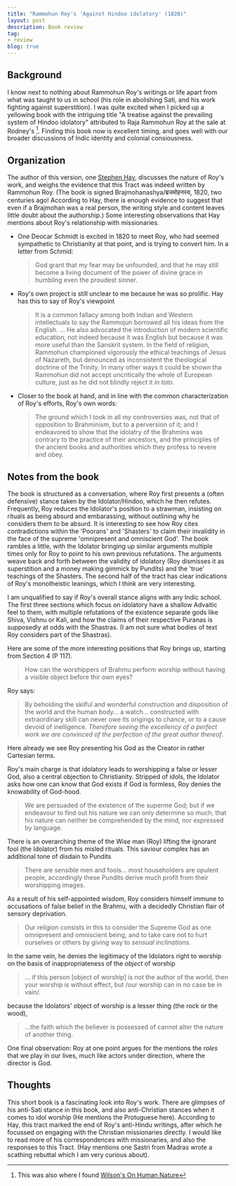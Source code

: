 ```yaml
---
title: "Rammohun Roy's 'Against Hindoo idolatory' (1820)"
layout: post
description: Book review
tag:
- review
blog: true
---
```


## Background

I know next to nothing about Rammohun Roy's writings or life apart from what was taught to us in school (his role in abolishing Sati, and his work fighting against superstition). I was quite excited when I picked up a yellowing book with the intriguing title "A treatise against the prevailing system of Hindoo idolatory" attributed to Raja Rammohun Roy at the sale at Rodney's [^related]. Finding this book now is excellent timing, and goes well with our broader discussions of Indic identity and colonial consiousness.

## Organization

The author of this version, one [Stephen Hay](https://oac.cdlib.org/findaid/ark:/13030/ft1779n7gn/entire_text/),  discusses the nature of Roy's work, and weighs the evidence that this Tract was indeed written by Rammohun Roy. (The book is signed Brajmohanashya/ब्रजमोहनस्य, 1820, two centuries ago! According to Hay, there is enough evidence to suggest that even if a Brajmohan was a real person, the writing style and content leaves little doubt about the authorship.) Some interesting observations that Hay mentions about Roy's relationship with missionaries.

-  One Deocar Schmidt is excited in 1820 to meet Roy, who had seemed sympathetic to Christianity at that point, and is trying to convert him. In a letter from Schmid:

   >  God grant that my fear may be unfounded, and that he may still become a living document of the power of divine grace in humbling even the proudest sinner.
-  Roy's own project is still unclear to me because he was so prolific. Hay has this to say of Roy's viewpoint

   >  It is a common fallacy among both Indian and Western intellectuals to say the Rammojun borrowed all his ideas from the English. ... He also advocated the introduction of modern scientific education, not indeed because it was English but because it was more useful than the Sanskrit system. In the field of religion, Rammohun championed vigorously the ethical teachings of Jesus of Nazareth, but denounced as inconsistent the theological doctrine of the Trinity. In many other ways it could be shown tha Rammohun did not accept uncritically the whole of European culture, just as he did not blindly reject it *in toto*.
 
-  Closer to the book at hand, and in line with the common characterization of Roy's efforts, Roy's own words:

   > The ground which I took in all my controversies was, not that of opposition to Brahminism, but to a perversion of it; and I endeavored to show that the idolatry of the Brahmins was contrary to the practice of their ancestors, and the principles of the ancient books and authorities which they profess to revere and obey.

## Notes from the book

The book is structured as a conversation, where Roy first presents a (often defensive) stance taken by the Idolator/Hindoo, which he then refutes. Frequently, Roy reduces the Idolator's position to a strawman, insisting on rituals as being absurd and embarassing, without outlining why he considers them to be absurd. It is interesting to see how Roy cites contradictions within the 'Poorans' and 'Shasters' to claim their invalidity in the face of the supreme 'omnipresent and omniscient God'. The book rambles a little, with the Idolator bringing up similar arguments multiple times only for Roy to point to his own previous refutations. The arguments weave back and forth between the validity of idolatory (Roy dismisses it as superstition and a money making gimmick by Pundits) and the 'true' teachings of the Shasters. The second half of the tract has clear indications of Roy's monotheistic leanings, which I think are very interesting.


I am unqualified to say if Roy's overall stance aligns with any Indic school. The first three sections which focus on idolatory have a shallow Advaitic feel to them, with multiple refutations of the existence separate gods like Shiva, Vishnu or Kali, and how the claims of their respective Puranas is supposedly at odds with the Shastras. (I am not sure what bodies of text Roy considers part of the Shastras).

Here are some of the more interesting positions that Roy brings up, starting from Section 4 (P 117).
          
>  How can the worshippers of Brahmu perform worship without having a visible object before thir own eyes?

Roy says: 

> By beholding the skilful and wonderful construction and disposition of the world and the human body... a watch... constructed with extraordinary skill can never owe its origings to chance, or to a cause devoid of inelligence. *Therefore seeing the excellency of a perfect work we are convinced of the perfection of the great author thereof*.

Here already we see Roy presenting his God as the Creator in rather Cartesian terms. 

Roy's main charge is that idolatory leads to worshipping a false or lesser God, also a central objection to Christianity. Stripped of idols, the Idolator asks how one can know that God exists if God is formless, Roy denies the knowability of God-hood.
         
> We are persuaded of the existence of the superme God; but if we endeavour to find out his nature we can only determine so much, that his nature can neither be comprehended by the mind, nor expressed by language.

There is an overarching theme of the Wise man (Roy) lifting the ignorant fool (the Idolator) from his misled rituals. This saviour complex has an additional tone of disdain to Pundits
          
> There are sensible men and fools... most householders are opulent people, accordingly these Pundits derive much profit from their worshipping images.
          
As a result of his self-appointed wisdom, Roy considers himself immune to accusations of false belief in the Brahmu, with a decidedly Christian flair of sensory deprivation.
          
> Our religion consists in this to consider the Supreme God as one omnipresent and omniscient being, and to take care not to hurt ourselves or others by giving way to *sensual inclinations*.
          
  In the same vein, he denies the legitimacy of the Idolators right to worship on the basis of inappropriateness of the *object* of worship
          
> ... if this person [object of worship] is not the author of the world, then your worship is without effect, but /our worship can in no case be in vain/.
          
because the Idolators' object of worship is a lesser thing (the rock or the wood),
          
>   ...the faith which the believer is possessed of cannot alter the nature of another thing.
          

One final observation: Roy at one point argues for the mentions the *roles* that we play in our lives, much like actors under direction, where the director is God.

## Thoughts

This short book is a fascinating look into Roy's work. There are glimpses of his anti-Sati stance in this book, and also anti-Christian stances when it comes to idol worship (He mentions the Protuguese here). According to Hay, this tract marked the end of Roy's anti-Hindu writings, after which he focussed on engaging with the Christian missionaries directly. I would like to read more of his correspondences with missionaries, and also the responses to this Tract. (Hay mentions one Sastri from Madras wrote a scathing rebuttal which I am very curious about).

[^related]: This was also where I found  [Wilson's On Human Nature]({{site.url}}/2020/08/23/on-human-nature.html)

